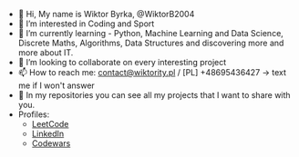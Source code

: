 - 👋 Hi, My name is Wiktor Byrka, @WiktorB2004
- 👀 I’m interested in Coding and Sport 
- 🌱 I’m currently learning - Python, Machine Learning and Data Science, Discrete Maths, Algorithms, Data Structures and discovering more and more about IT.
- 💞️ I’m looking to collaborate on every interesting project
- 📫 How to reach me: contact@wiktority.pl / [PL] +48695436427 -> text me if I won't answer
- 📁 In my repositories you can see all my projects that I want to share with you.
- Profiles:
  - [LeetCode](https://leetcode.com/WiktorB2004/)
  - [LinkedIn](https://www.linkedin.com/in/wiktor-byrka-b30576204/)
  - [Codewars](https://www.codewars.com/users/WiktorB2004)

<!---
WiktorB2004/WiktorB2004 is a ✨ special ✨ repository because its `README.md` (this file) appears on your GitHub profile.
You can click the Preview link to take a look at your changes.
--->
